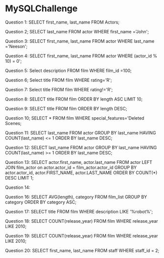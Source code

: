# MySQLChallenge

Question 1:
    SELECT first_name, last_name FROM Actors;

Question 2;
    SELECT last_name FROM actor WHERE first_name ='John';

Question 3:
    SELECT first_name, last_name FROM actor WHERE last_name ='Neeson';

Question 4:
    SELECT first_name, last_name FROM actor WHERE (actor_id % 10) = 0';

Question 5:
    Select description FROM film WHERE film_id =100;

Question 6;
    Select title FROM film WHERE rating='R';

Question 7:
    Select title FROM film WHERE rating!='R';

Question 8:
    SELECT title FROM film ORDER BY  length ASC LIMIT 10;

Question 9:
     SELECT title FROM film ORDER BY length DESC;

Question 10;
    SELECT * FROM film WHERE special_features='Deleted Scenes;

Question 11:
    SELECT last_name FROM actor GROUP BY last_name HAVING COUNT(last_name) <= 1 ORDER BY last_name DESC;

Question 12:
SELECT last_name FROM actor GROUP BY last_name HAVING COUNT(last_name) >= 1 ORDER BY last_name DESC;

Question 13:
    SELECT actor.first_name, actor.last_name
FROM actor
LEFT JOIN film_actor on actor.actor_id = film_actor.actor_id
GROUP BY actor.actor_id, actor.FIRST_NAME, actor.LAST_NAME
ORDER BY COUNT(*) DESC
LIMIT 1;

Question 14: 

Question 16:
    SELECT AVG(length), category FROM film_list GROUP BY category ORDER BY category ASC;

Question 17:
    SELECT title FROM film WHERE description LIKE '%robot%';

Question 18:
    SELECT COUNT(release_year) FROM film WHERE release_year LIKE 2010;

Question 19:
    SELECT COUNT(release_year) FROM film WHERE release_year LIKE 2010;

Question 20:
    SELECT first_name, last_name FROM staff WHERE staff_id = 2;
